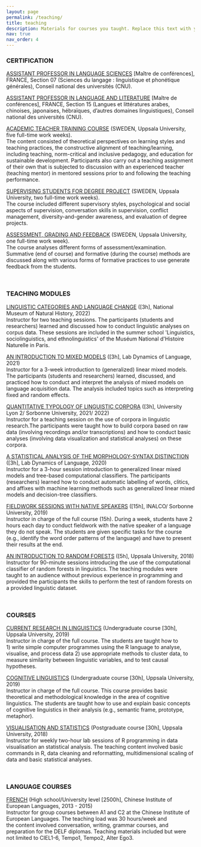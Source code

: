 ```yaml
---
layout: page
permalink: /teaching/
title: teaching
description: Materials for courses you taught. Replace this text with your description.
nav: true
nav_order: 4
---
```



### CERTIFICATION

​[ASSISTANT PROFESSOR IN LANGUAGE SCIENCES](https://www.galaxie.enseignementsup-recherche.gouv.fr/ensup/qualification/Resultats_2021/Qualif_MCF2021.pdf) [Maître de conférences], FRANCE, Section 07 (Sciences du langage : linguistique et phonétique générales), Conseil national des universités (CNU).  

[ASSISTANT PROFESSOR IN LANGUAGE AND LITERATURE](https://www.galaxie.enseignementsup-recherche.gouv.fr/ensup/qualification/Resultats_2021/Qualif_MCF2021.pdf) [Maître de conférences], FRANCE, Section 15 (Langues et littératures arabes, chinoises, japonaises, hébraïques, d’autres domaines linguistiques), Conseil national des universités (CNU).  

[ACADEMIC TEACHER TRAINING COURSE](https://www.marctang.info/_files/ugd/3a591c_4341e0961b4a4782b6787105b3f0640b.pdf) (SWEDEN, Uppsala University, five full-time work weeks).  
The content consisted of theoretical perspectives on learning styles and teaching practices, the constructive alignment of teaching/learning, including teaching, norm-critical and inclusive pedagogy, and education for sustainable development. Participants also carry out a teaching assignment of their own that is subjected to discussion with an experienced teacher (teaching mentor) in mentored sessions prior to and following the teaching performance.

[SUPERVISING STUDENTS FOR DEGREE PROJECT](https://www.marctang.info/_files/ugd/3a591c_e55804d4dbba4e0288784ea30ef4f38c.pdf) (SWEDEN, Uppsala University, two full-time work weeks).  
The course included different supervisory styles, psychological and social aspects of supervision, conversation skills in supervision, conflict management, diversity-and-gender awareness, and evaluation of degree projects.

[ASSESSMENT, GRADING AND FEEDBACK](https://www.marctang.info/_files/ugd/3a591c_66df68886e9b4cdfb51970af62e7e766.pdf) (SWEDEN, Uppsala University, one full-time work week).  
The course analyses different forms of assessment/examination. Summative (end of course) and formative (during the course) methods are discussed along with various forms of formative practices to use generate feedback from the students.

&nbsp;
&nbsp;

### TEACHING MODULES

[LINGUISTIC CATEGORIES AND LANGUAGE CHANGE](https://formation.mnhn.fr/formations/linguistique-sociolinguistique-ethnolinguistique-langue-tous-etats-2696) ([3h], National Museum of Natural History, 2022)  
Instructor for two teaching sessions. The participants (students and researchers) learned and discussed how to conduct linguistic analyses on corpus data. These sessions are included in the summer school 'Linguistics, sociolinguistics, and ethnolinguistics' of the Muséum National d'Histoire Naturelle in Paris.

[AN INTRODUCTION TO MIXED MODELS](http://www.ddl.cnrs.fr/Info/Index.asp?Langue=FR&Page=Agenda&Jour=21&Mois=6&Annee=2021) ([3h], Lab Dynamics of Language, 2021)  
Instructor for a 3-week introduction to (generalized) linear mixed models. The participants (students and researchers) learned, discussed, and practiced how to conduct and interpret the analysis of mixed models on language acquisition data. The analysis included topics such as interpreting fixed and random effects.

[QUANTITATIVE TYPOLOGY OF LINGUISTIC CORPORA](https://www.univ-lyon2.fr/medias/fichier/lesla-master-sciences-du-langage-langues-langages-et-enjeux-societaux-web_1580209073106-pdf) ([3h], University Lyon 2/ Sorbonne University, 2021/ 2022)  
Instructor for a teaching session on the use of corpora in linguistic research.The participants were taught how to build corpora based on raw data (involving recordings and/or transcriptions) and how to conduct basic analyses  (involving data visualization and statistical analyses) on these corpora.

[A STATISTICAL ANALYSIS OF THE MORPHOLOGY-SYNTAX DISTINCTION](http://www.ddl.cnrs.fr/Info/Index.asp?Langue=FR&Page=Agenda&Jour=6&Mois=3&Annee=2020) ([3h], Lab Dynamics of Language, 2020)  
Instructor for a 3-hour session introduction to generalized linear mixed models and tree-based computational classifiers. The participants (researchers) learned how to conduct automatic labelling of words, clitics, and affixes with machine learning methods such as generalized linear mixed models and decision-tree classifiers.

[FIELDWORK SESSIONS WITH NATIVE SPEAKERS](https://fieldling.sciencesconf.org/) ([15h], INALCO/ Sorbonne University, 2019)  
Instructor in charge of the full course (15h). During a week, students have 2 hours each day to conduct fieldwork with the native speaker of a language they do not speak. The students are given specific tasks for the course (e.g., identify the word order patterns of the language) and have to present their results at the end.

[AN INTRODUCTION TO RANDOM FORESTS](https://cran.r-project.org/web/packages/randomForest/randomForest.pdf)  ([5h], Uppsala University, 2018)  
Instructor for 90-minute sessions introducing the use of the computational classifier of random forests in linguistics. The teaching modules were taught to an audience without previous experience in programming and provided the participants the skills to perform the test of random forests on a provided linguistic dataset.

&nbsp;
&nbsp;

### COURSES

[CURRENT RESEARCH IN LINGUISTICS](https://www.uu.se/en/admissions/master/selma/kursplan/?kpid=39057&type=1) (Undergraduate course [30h], Uppsala University, 2019)  
Instructor in charge of the full course. The students are taught how to 1) write simple computer programmes using the R language to analyse, visualise, and process data 2) use appropriate methods to cluster data, to measure similarity between linguistic variables, and to test causal hypotheses.

[COGNITIVE LINGUISTICS](https://www.uu.se/en/admissions/master/selma/kursplan/?kpid=39067) (Undergraduate course [30h], Uppsala University, 2019)  
Instructor in charge of the full course. This course provides basic theoretical and methodological knowledge in the area of cognitive linguistics. The students are taught how to use and explain basic concepts of cognitive linguistics in their analysis (e.g., semantic frame, prototype, metaphor).

[VISUALISATION AND STATISTICS](https://github.com/marctang/VisStat-HT18) (Postgraduate course [30h], Uppsala University, 2018)  
Instructor for weekly two-hour lab sessions of R programming in data visualisation an statistical analysis. The teaching content involved basic commands in R, data cleaning and reformatting, multidimensional scaling of data and basic statistical analyses.

&nbsp;
&nbsp;

### LANGUAGE COURSES

[FRENCH](https://ciel.com.tw/) (High school/University level [2500h], Chinese Institute of European Languages, 2013 - 2015)  
Instructor for group courses between A1 and C2 at the Chinese Institute of European Languages. The teaching load was 30 hours/week and the content involved conversation, writing, grammar courses, and preparation for the DELF diplomas. Teaching materials included but were not limited to CIEL1-6, Tempo1, Tempo2, Alter Ego3.


